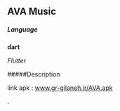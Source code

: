 ## AVA Music

##### Language
**dart**

*Flutter*

#####Description


link apk :
www.gr-gilaneh.ir/AVA.apk

.
